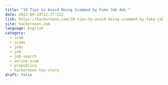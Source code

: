 ```yaml
---
title: "10 Tips to Avoid Being Scammed by Fake Job Ads "
date: 2022-09-14T22:37:21Z
link: https://hackernoon.com/10-tips-to-avoid-being-scammed-by-fake-job-ads?source=rss&utm_medium=RSS&utm_source=news.12bit.vn
site: hackernoon.com
language: English
category:
  - scam
  - scams
  - jobs
  - job
  - job-search
  - online-scam
  - propublica
  - hackernoon-top-story
draft: false
---
```

